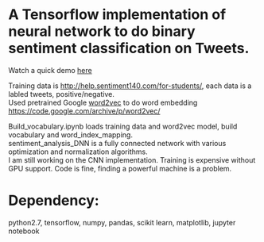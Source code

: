 # A Tensorflow implementation of neural network to do binary sentiment classification on Tweets.  

Watch a quick demo [here](https://www.youtube.com/watch?v=JS51p-aXDas&feature=youtu.be)

Training data is http://help.sentiment140.com/for-students/, each data is a labled tweets, positive/negative.  
Used pretrained Google [word2vec](https://en.wikipedia.org/wiki/Word2vec) to do word embedding https://code.google.com/archive/p/word2vec/

Build_vocabulary.ipynb loads training data and word2vec model, build vocabulary and word_index_mapping.  
sentiment_analysis_DNN is a fully connected network with various optimization and normalization algorithms.  
I am still working on the CNN implementation. Training is expensive without GPU support. Code is fine, finding a powerful machine is a problem.

# Dependency:
python2.7, tensorflow, numpy, pandas, scikit learn, matplotlib, jupyter notebook

